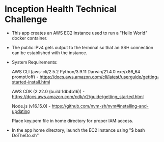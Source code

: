 # Inception Health Technical Challenge

* This app creates an AWS EC2 instance used to run a "Hello World" docker container.

* The public IPv4 gets output to the terminal so that an SSH connection can be established with the instance.

* System Requirements:

    AWS CLI (aws-cli/2.5.2 Python/3.9.11 Darwin/21.4.0 exe/x86_64 prompt/off)
      - https://docs.aws.amazon.com/cli/latest/userguide/getting-started-install.html

    AWS CDK (2.22.0 (build 1db4b16))
      - https://docs.aws.amazon.com/cdk/v2/guide/getting_started.html

    Node.js (v16.15.0)
      - https://github.com/nvm-sh/nvm#installing-and-updating

    Place key.pem file in home directory for proper IAM access.

* In the app home directory, launch the EC2 instance using "$ bash DoTheDo.sh"
